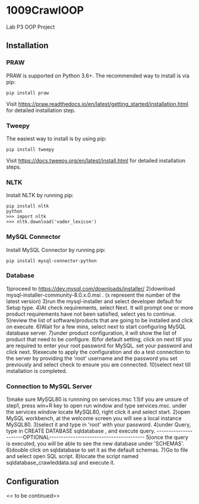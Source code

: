 # 1009CrawlOOP
Lab P3 OOP Project
## Installation
### PRAW
PRAW is supported on Python 3.6+. The recommended way to install is via pip:
```
pip install praw
```
Visit https://praw.readthedocs.io/en/latest/getting_started/installation.html for detailed installation step.
### Tweepy
The easiest way to install is by using pip:
```
pip install tweepy
```
Visit https://docs.tweepy.org/en/latest/install.html for detailed installation steps.
### NLTK
Install NLTK by running pip:
```
pip install nltk
python
>>> import nltk
>>> nltk.download('vader_lexicon')
```
### MySQL Connector
Install MySQL Connector by running pip:
```
pip install mysql-connector-python
```
### Database
1)proceed to https://dev.mysql.com/downloads/installer/
2)download mysql-installer-community-8.0.x.0.msi . (x represent the number of the latest version)
3)run the mysql-installer and select developer default for Setup type.
4)At check requirements, select Next. It will prompt one or more product requirements have not been satisfied, select yes to continue.
5)review the list of software/products that are going to be installed and click on execute.
6)Wait for a few mins, select next to start configuring MySQL database server.
7)under product configuration, it will show the list of product that need to be configure.
8)for default setting, click on next till you are required to enter your root password for MySQL. set your password and click next.
9)execute to apply the configuration and do a test connection to the server by providing the 'root' username and the password you set previously and select check to ensure you are connected.
10)select next till installation is completed.

### Connection to MySQL Server
1)make sure MySQL80 is runnning on services.msc
1.1)if you are unsure of step1, press win+R key to open run window and type services.msc. under the services window locate MySQL80, right click it and select start.
2)open MySQL workbench, at the welcome screen you will see a local instance MySQL80.
3)select it and type in 'root' with your password.
4)under Query, type in CREATE DATABASE sqldatabase , and execute query.
----------------------OPTIONAL----------------------------------------
5)once the query is executed, you will be able to see the new database under 'SCHEMAS'.
6)double click on sqldatabase to set it as the default schemas.
7)Go to file and select open SQL script.
8)locate the script named sqldatabase_crawleddata.sql and execute it.

## Configuration
<< to be continued>>
